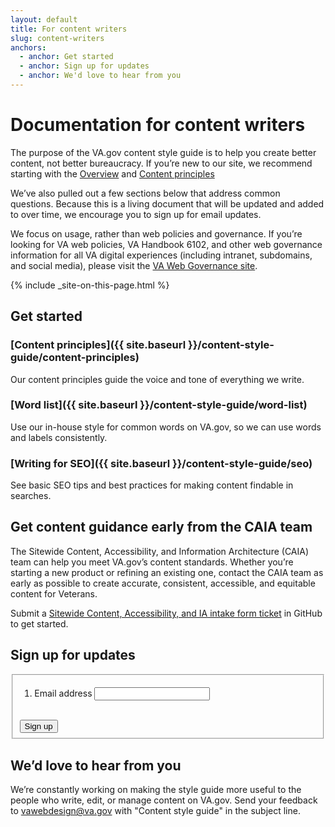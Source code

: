 ```yaml
---
layout: default
title: For content writers
slug: content-writers
anchors:
  - anchor: Get started
  - anchor: Sign up for updates
  - anchor: We'd love to hear from you
---
```


# Documentation for content writers

<div class="va-introtext">
  The purpose of the VA.gov content style guide is to help you create better content, not better bureaucracy. If you’re new to our site, we recommend starting with the <a href="{{ site.baseurl }}/content-style-guide/">Overview</a> and <a href="{{ site.baseurl }}/content-style-guide/content-principles">Content principles</a>
</div>

We’ve also pulled out a few sections below that address common questions. Because this is a living document that will be updated and added to over time, we encourage you to sign up for email updates.

We focus on usage, rather than web policies and governance. If you’re looking for VA web policies, VA Handbook 6102, and other web governance information for all VA digital experiences (including intranet, subdomains, and social media), please visit the [VA Web Governance site](<https://www.va.gov/web/index.cfm>).

{% include _site-on-this-page.html %}

## Get started

### [Content principles]({{ site.baseurl }}/content-style-guide/content-principles)
Our content principles guide the voice and tone of everything we write.

### [Word list]({{ site.baseurl }}/content-style-guide/word-list)
Use our in-house style for common words on VA.gov, so we can use words and labels consistently.

### [Writing for SEO]({{ site.baseurl }}/content-style-guide/seo)
See basic SEO tips and best practices for making content findable in searches.

## Get content guidance early from the CAIA team

The Sitewide Content, Accessibility, and Information Architecture (CAIA) team can help you meet VA.gov’s content standards. Whether you’re starting a new product or refining an existing one, contact the CAIA team as early as possible to create accurate, consistent, accessible, and equitable content for Veterans.

Submit a [Sitewide Content, Accessibility, and IA intake form ticket](https://github.com/department-of-veterans-affairs/va.gov-team/issues/new?assignees=RLHecht%2C+coforma-terry%2C+kristinoletmuskat%2C+laurwill%2C+sara-amanda&labels=sitewide+CAIA%2C+sitewide+content-product+support%2C+Sitewide+IA%2C+sitewide+content%2C+sitewide+accessibility&projects=&template=sitewide-content-intake-form.md&title=%3CType+of+Request%3E+from+%3CTeam%3E) in GitHub to get started.

## Sign up for updates
<form id="GD-snippet-form" action="https://public.govdelivery.com/accounts/USVADS/subscribers/qualify" accept-charset="UTF-8" method="post">
  <input name="utf8" type="hidden" value="&#x2713;" />
  <input type="hidden" name="authenticity_token" value="+Ycg18OTfytwWfUKmlfsFpLivhrAZfJCZ0YtJ0f88YnpHqz4WcsolaudXm6tMS8UrZ9aagwWiSg3bEVp5xWCLg==" />
  <input type="hidden" name="topic_id" id="topic_id" value="USVADS_2" />
  <fieldset>
<ol class="usa-unstyled-list vads-u-margin--0">
      <li class="email_fields">
        <label for="email">Email address</label>
        <input type="text" name="email" id="email" class="usa-input" />
      </li>
    </ol>
      <div>
      <button type="submit" class="usa-button vads-u-width--auto">Sign up</button>
    </div>
  </fieldset>
</form>

## We’d love to hear from you
We’re constantly working on making the style guide more useful to the people who write, edit, or manage content on VA.gov. Send your feedback to [vawebdesign@va.gov](mailto:vawebdesign@va.gov) with "Content style guide" in the subject line.
